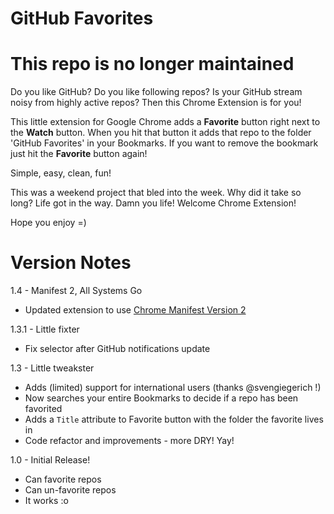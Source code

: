 GitHub Favorites
====
# This repo is no longer maintained

Do you like GitHub?  Do you like following repos?  Is your GitHub stream noisy from highly active repos?  Then this Chrome Extension is for you!

This little extension for Google Chrome adds a **Favorite** button right next to the **Watch** button.  When you hit that button it adds that repo to the folder 'GitHub Favorites' in your Bookmarks.  If you want to remove the bookmark just hit the **Favorite** button again!

Simple, easy, clean, fun!

This was a weekend project that bled into the week.  Why did it take so long?  Life got in the way.  Damn you life!  Welcome Chrome Extension!

Hope you enjoy =)


Version Notes
====

1.4 - Manifest 2, All Systems Go

 * Updated extension to use [Chrome Manifest Version 2](http://developer.chrome.com/extensions/manifestVersion.html)

1.3.1 - Little fixter

 * Fix selector after GitHub notifications update

1.3 - Little tweakster

 * Adds (limited) support for international users (thanks @svengiegerich !)
 * Now searches your entire Bookmarks to decide if a repo has been favorited
 * Adds a `Title` attribute to Favorite button with the folder the favorite lives in
 * Code refactor and improvements - more DRY!  Yay!

1.0 - Initial Release!

 * Can favorite repos
 * Can un-favorite repos
 * It works :o
